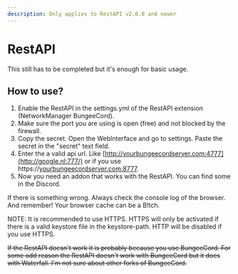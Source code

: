 ```yaml
---
description: Only applies to RestAPI v2.0.0 and newer
---
```


# RestAPI

This still has to be completed but it's enough for basic usage.

## How to use?

1. Enable the RestAPI in the settings.yml of the RestAPI extension \(NetworkManager BungeeCord\).
2. Make sure the port you are using is open \(free\) and not blocked by the firewall.
3. Copy the secret. Open the WebInterface and go to settings. Paste the secret in the "secret" text field.
4. Enter the a valid api url. Like [http://yourbungeecordserver.com:4777](http://google.nl:777/) or if you use https://[yourbungeecordserver.com](http://google.nl:777/)[:8777](https://google.nl:8777/).
5. Now you need an addon that works with the RestAPI. You can find some in the Discord.

If there is something wrong. Always check the console log of the browser. And remember! Your browser cache can be a B!tch.

NOTE: It is recommended to use HTTPS. HTTPS will only be activated if there is a valid keystore file in the keystore-path. HTTP will be disabled if you use HTTPS.

~~If the RestAPI doesn't work it is probably because you use BungeeCord. For some odd reason the RestAPI doesn't work with BungeeCord but it does with Waterfall. I'm not sure about other forks of BungeeCord.~~


